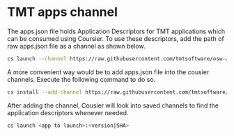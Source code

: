 # TMT apps channel

The apps.json file holds Application Descriptors for TMT applications which can be consumed using Coursier.
To use these descriptors, add the path of raw apps.json file as a channel as shown below.

```bash
cs launch --channel https://raw.githubusercontent.com/tmtsoftware/osw-apps/master/apps.json <app to launch>:<version|SHA>
```

A more convenient way would be to add apps.json file into the cousier channels. Execute the following command to do so.

```bash
cs install --add-channel https://raw.githubusercontent.com/tmtsoftware/osw-apps/master/apps.json
```

After adding the channel, Cousier will look into saved channels to find the application descriptors whenever needed.

```bash
cs launch <app to launch>:<version|SHA>
```
